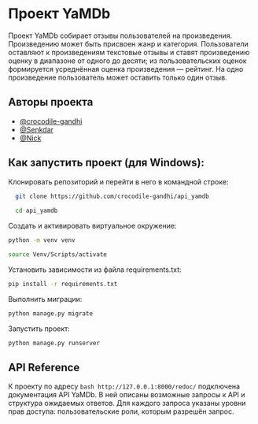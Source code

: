 
# Проект YaMDb
Проект YaMDb собирает отзывы пользователей на произведения.
Произведению может быть присвоен жанр и категория.
Пользователи оставляют к произведениям текстовые отзывы и ставят произведению оценку в диапазоне от одного до десяти; 
из пользовательских оценок формируется усреднённая оценка произведения — рейтинг. На одно произведение пользователь может оставить только один отзыв.


## Авторы проекта

- [@crocodile-gandhi](https://github.com/crocodile-gandhi)
- [@Senkdar](https://github.com/Senkdar)
- [@Nick](https://github.com/smirnov-nick)


## Как запустить проект (для Windows):
Клонировать репозиторий и перейти в него в командной строке:

```bash
  git clone https://github.com/crocodile-gandhi/api_yamdb
  
  cd api_yamdb
```
 
Cоздать и активировать виртуальное окружение:

```bash
python -m venv venv

source Venv/Scripts/activate

```
Установить зависимости из файла requirements.txt:
```bash
pip install -r requirements.txt
```
Выполнить миграции:
```bash
python manage.py migrate
```
Запустить проект:
```bash
python manage.py runserver   
```
## API Reference

К проекту по адресу ```bash http://127.0.0.1:8000/redoc/```
подключена документация API YaMDb. В ней описаны возможные запросы к API и структура ожидаемых ответов. Для каждого запроса указаны уровни прав доступа: пользовательские роли, которым разрешён запрос.
